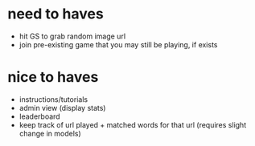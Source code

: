 # need to haves
- hit GS to grab random image url
- join pre-existing game that you may still be playing, if exists

# nice to haves
- instructions/tutorials
- admin view (display stats)
- leaderboard
- keep track of url played + matched words for that url (requires slight change in models)
